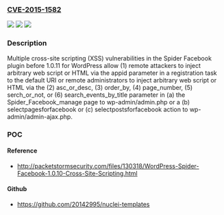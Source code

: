 ### [CVE-2015-1582](https://cve.mitre.org/cgi-bin/cvename.cgi?name=CVE-2015-1582)
![](https://img.shields.io/static/v1?label=Product&message=n%2Fa&color=blue)
![](https://img.shields.io/static/v1?label=Version&message=n%2Fa&color=blue)
![](https://img.shields.io/static/v1?label=Vulnerability&message=n%2Fa&color=brighgreen)

### Description

Multiple cross-site scripting (XSS) vulnerabilities in the Spider Facebook plugin before 1.0.11 for WordPress allow (1) remote attackers to inject arbitrary web script or HTML via the appid parameter in a registration task to the default URI or remote administrators to inject arbitrary web script or HTML via the (2) asc_or_desc, (3) order_by, (4) page_number, (5) serch_or_not, or (6) search_events_by_title parameter in (a) the Spider_Facebook_manage page to wp-admin/admin.php or a (b) selectpagesforfacebook or (c) selectpostsforfacebook action to wp-admin/admin-ajax.php.

### POC

#### Reference
- http://packetstormsecurity.com/files/130318/WordPress-Spider-Facebook-1.0.10-Cross-Site-Scripting.html

#### Github
- https://github.com/20142995/nuclei-templates

